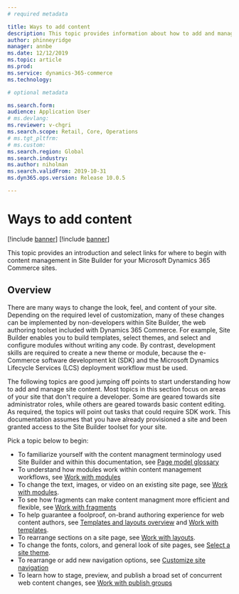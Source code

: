 ```yaml
---
# required metadata

title: Ways to add content 
description: This topic provides information about how to add and manage content on your Microsoft Dynamics 365 Commerce site.
author: phinneyridge
manager: annbe
ms.date: 12/12/2019
ms.topic: article
ms.prod: 
ms.service: dynamics-365-commerce
ms.technology: 

# optional metadata

ms.search.form:  
audience: Application User
# ms.devlang: 
ms.reviewer: v-chgri
ms.search.scope: Retail, Core, Operations
# ms.tgt_pltfrm: 
# ms.custom: 
ms.search.region: Global
ms.search.industry: 
ms.author: niholman
ms.search.validFrom: 2019-10-31
ms.dyn365.ops.version: Release 10.0.5

---
```

# Ways to add content

[!include [banner](includes/preview-banner.md)]
[!include [banner](includes/banner.md)]

This topic provides an introduction and select links for where to begin with content management in Site Builder for your Microsoft Dynamics 365 Commerce sites.

## Overview

There are many ways to change the look, feel, and content of your site. Depending on the required level of customization, many of these changes can be implemented by non-developers within Site Builder, the web authoring toolset included with Dynamics 365 Commerce. For example, Site Builder enables you to build templates, select themes, and select and configure modules without writing any code. By contrast, development skills are required to create a new theme or module, because the e-Commerce software development kit (SDK) and the Microsoft Dynamics Lifecycle Services (LCS) deployment workflow must be used.

The following topics are good jumping off points to start understanding how to add and manage site content. Most topics in this section focus on areas of your site that don't require a developer. Some are geared towards site administrator roles, while others are geared towards basic content editing. As required, the topics will point out tasks that could require SDK work.  This documentation assumes that you have already provisioned a site and been granted access to the Site Builder toolset for your site.

Pick a topic below to begin:

- To familiarize yourself with the content managment terminology used Site Builder and within this documentation, see [Page model glossary](page-elements-overview.md)
- To understand how modules work within content management workflows, see [Work with modules](work-with-modules.md)
- To change the text, images, or video on an existing site page, see [Work with modules](work-with-modules.md).
- To see how fragments can make content managment more efficient and flexible, see [Work with fragments](work-with-fragments.md)
- To help guarantee a foolproof, on-brand authoring experience for web content authors, see [Templates and layouts overview](templates-layouts-overview.md) and [Work with templates](work-with-templates.md).
- To rearrange sections on a site page, see [Work with layouts](work-with-layouts.md).
- To change the fonts, colors, and general look of site pages, see [Select a site theme](select-site-theme.md).
- To rearrange or add new navigation options, see [Customize site navigation](customize-site-navigation.md)
- To learn how to stage, preview, and publish a broad set of concurrent web content changes, see [Work with publish groups](publish-groups.md)
